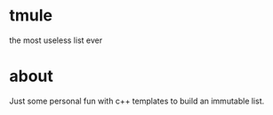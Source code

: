 # tmule
the most useless list ever

# about

Just some personal fun with c++ templates to build an immutable list.